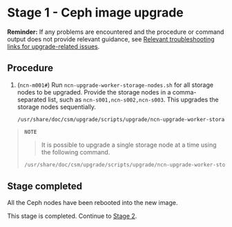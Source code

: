 # Stage 1 - Ceph image upgrade

**Reminder:** If any problems are encountered and the procedure or command output does not provide relevant guidance, see
[Relevant troubleshooting links for upgrade-related issues](README.md#relevant-troubleshooting-links-for-upgrade-related-issues).

## Procedure

1. (`ncn-m001#`) Run `ncn-upgrade-worker-storage-nodes.sh` for all storage nodes to be upgraded. Provide the storage nodes in a comma-separated list, such as `ncn-s001,ncn-s002,ncn-s003`. This upgrades the storage nodes sequentially.

    ```bash
    /usr/share/doc/csm/upgrade/scripts/upgrade/ncn-upgrade-worker-storage-nodes.sh ncn-s001,ncn-s002,ncn-s003
    ```

> **`NOTE`**
>> It is possible to upgrade a single storage node at a time using the following command. 
>
>```bash
> /usr/share/doc/csm/upgrade/scripts/upgrade/ncn-upgrade-worker-storage-nodes.sh ncn-s001
>```

## Stage completed

All the Ceph nodes have been rebooted into the new image.

This stage is completed. Continue to [Stage 2](Stage_2.md).
